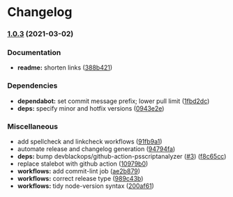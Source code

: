 # Changelog

### [1.0.3](https://www.github.com/Fdawgs/ford-sync-update-checker/compare/v1.0.2...v1.0.3) (2021-03-02)


### Documentation

* **readme:** shorten links ([388b421](https://www.github.com/Fdawgs/ford-sync-update-checker/commit/388b4215969946824fd65b9fe2be858af9e8e1cf))


### Dependencies

* **dependabot:** set commit message prefix; lower pull limit ([1fbd2dc](https://www.github.com/Fdawgs/ford-sync-update-checker/commit/1fbd2dc4996488b0b398ae5ed293149d0500cc88))
* **deps:** specify minor and hotfix versions ([0943e2e](https://www.github.com/Fdawgs/ford-sync-update-checker/commit/0943e2e1fa1e64dc65ca01d303625420b1d7c6f1))


### Miscellaneous

* add spellcheck and linkcheck workflows ([91fb9a1](https://www.github.com/Fdawgs/ford-sync-update-checker/commit/91fb9a10692f76f464e159de123b092519e92a4a))
* automate release and changelog generation ([94794fa](https://www.github.com/Fdawgs/ford-sync-update-checker/commit/94794fae6676e2eac2767df26fd311538a9f78e4))
* **deps:** bump devblackops/github-action-psscriptanalyzer ([#3](https://www.github.com/Fdawgs/ford-sync-update-checker/issues/3)) ([f8c65cc](https://www.github.com/Fdawgs/ford-sync-update-checker/commit/f8c65cc8ef35e9b0770474bc0b2b6e22fe60e5b2))
* replace stalebot with github action ([10979b0](https://www.github.com/Fdawgs/ford-sync-update-checker/commit/10979b0debc646c66f0079d7e4638ac40d123cc2))
* **workflows:** add commit-lint job ([ae2b879](https://www.github.com/Fdawgs/ford-sync-update-checker/commit/ae2b8792fea4994dc2c780fa82c7fb0b0f6d9f29))
* **workflows:** correct release type ([989c43b](https://www.github.com/Fdawgs/ford-sync-update-checker/commit/989c43bef3e1b4bb9a6fc172c5a563aa45b53ee6))
* **workflows:** tidy node-version syntax ([200af61](https://www.github.com/Fdawgs/ford-sync-update-checker/commit/200af61ea7568552909c6845545a11f01fea6e01))
